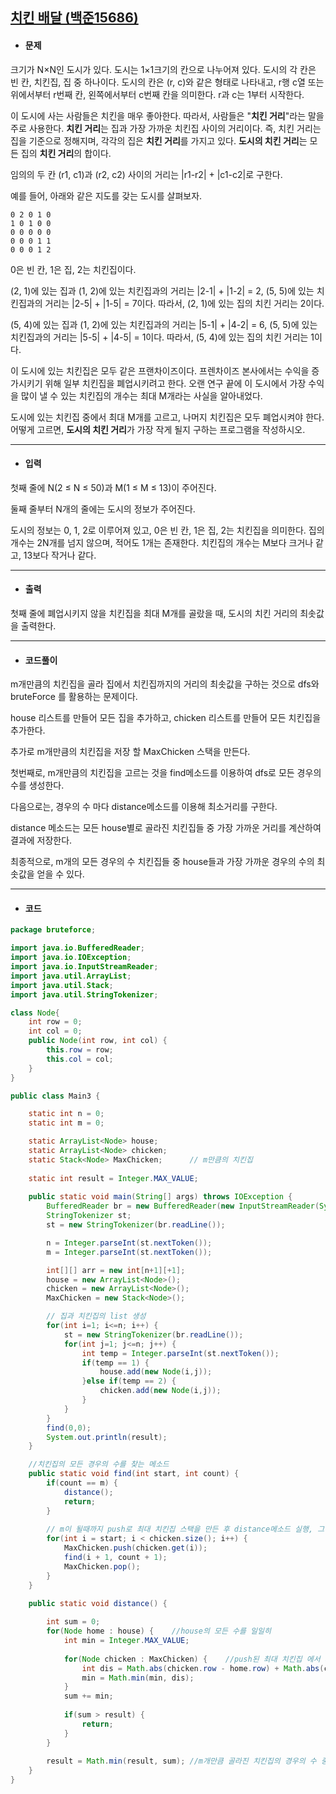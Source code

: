 ## [치킨 배달 (백준15686)](https://www.acmicpc.net/problem/15686)

- #### 문제

크기가 N×N인 도시가 있다. 도시는 1×1크기의 칸으로 나누어져 있다. 도시의 각 칸은 빈 칸, 치킨집, 집 중 하나이다. 도시의 칸은 (r, c)와 같은 형태로 나타내고, r행 c열 또는 위에서부터 r번째 칸, 왼쪽에서부터 c번째 칸을 의미한다. r과 c는 1부터 시작한다.

이 도시에 사는 사람들은 치킨을 매우 좋아한다. 따라서, 사람들은 "**치킨 거리**"라는 말을 주로 사용한다. **치킨 거리**는 집과 가장 가까운 치킨집 사이의 거리이다. 즉, 치킨 거리는 집을 기준으로 정해지며, 각각의 집은 **치킨 거리**를 가지고 있다. **도시의 치킨 거리**는 모든 집의 **치킨 거리**의 합이다.

임의의 두 칸 (r1, c1)과 (r2, c2) 사이의 거리는 |r1-r2| + |c1-c2|로 구한다.

예를 들어, 아래와 같은 지도를 갖는 도시를 살펴보자.

```
0 2 0 1 0
1 0 1 0 0
0 0 0 0 0
0 0 0 1 1
0 0 0 1 2
```

0은 빈 칸, 1은 집, 2는 치킨집이다.

(2, 1)에 있는 집과 (1, 2)에 있는 치킨집과의 거리는 |2-1| + |1-2| = 2, (5, 5)에 있는 치킨집과의 거리는 |2-5| + |1-5| = 7이다. 따라서, (2, 1)에 있는 집의 치킨 거리는 2이다.

(5, 4)에 있는 집과 (1, 2)에 있는 치킨집과의 거리는 |5-1| + |4-2| = 6, (5, 5)에 있는 치킨집과의 거리는 |5-5| + |4-5| = 1이다. 따라서, (5, 4)에 있는 집의 치킨 거리는 1이다.

이 도시에 있는 치킨집은 모두 같은 프랜차이즈이다. 프렌차이즈 본사에서는 수익을 증가시키기 위해 일부 치킨집을 폐업시키려고 한다. 오랜 연구 끝에 이 도시에서 가장 수익을 많이 낼 수 있는  치킨집의 개수는 최대 M개라는 사실을 알아내었다.

도시에 있는 치킨집 중에서 최대 M개를 고르고, 나머지 치킨집은 모두 폐업시켜야 한다. 어떻게 고르면, **도시의 치킨 거리**가 가장 작게 될지 구하는 프로그램을 작성하시오.

---



- #### 입력

첫째 줄에 N(2 ≤ N ≤ 50)과 M(1 ≤ M ≤ 13)이 주어진다.

둘째 줄부터 N개의 줄에는 도시의 정보가 주어진다.

도시의 정보는 0, 1, 2로 이루어져 있고, 0은 빈 칸, 1은 집, 2는 치킨집을 의미한다. 집의 개수는 2N개를 넘지 않으며, 적어도 1개는 존재한다. 치킨집의 개수는 M보다 크거나 같고, 13보다 작거나 같다.

---



- #### 출력

첫째 줄에 폐업시키지 않을 치킨집을 최대 M개를 골랐을 때, 도시의 치킨 거리의 최솟값을 출력한다.

---



- #### 코드풀이

m개만큼의 치킨집을 골라 집에서 치킨집까지의 거리의 최솟값을 구하는 것으로 dfs와 bruteForce 를 활용하는 문제이다.

house 리스트를 만들어 모든 집을 추가하고, chicken 리스트를 만들어 모든 치킨집을 추가한다. 

추가로 m개만큼의 치킨집을 저장 할 MaxChicken 스택을 만든다.



첫번째로, m개만큼의 치킨집을 고르는 것을 find메소드를 이용하여 dfs로 모든 경우의 수를 생성한다.

다음으로는, 경우의 수 마다 distance메소드를 이용해 최소거리를 구한다.

distance 메소드는 모든 house별로 골라진 치킨집들 중 가장 가까운 거리를 계산하여 결과에 저장한다.



최종적으로, m개의 모든 경우의 수 치킨집들 중 house들과 가장 가까운 경우의 수의 최솟값을 얻을 수 있다.



---



- #### 코드

```java
package bruteforce;

import java.io.BufferedReader;
import java.io.IOException;
import java.io.InputStreamReader;
import java.util.ArrayList;
import java.util.Stack;
import java.util.StringTokenizer;

class Node{
	int row = 0;
	int col = 0;
	public Node(int row, int col) {
		this.row = row;
		this.col = col;
	}
}

public class Main3 {

	static int n = 0;
	static int m = 0;

	static ArrayList<Node> house;
	static ArrayList<Node> chicken;
	static Stack<Node> MaxChicken;		// m만큼의 치킨집
	
	static int result = Integer.MAX_VALUE;
	
	public static void main(String[] args) throws IOException {
		BufferedReader br = new BufferedReader(new InputStreamReader(System.in));
		StringTokenizer st;
		st = new StringTokenizer(br.readLine());

		n = Integer.parseInt(st.nextToken());
		m = Integer.parseInt(st.nextToken());

		int[][] arr = new int[n+1][+1];
		house = new ArrayList<Node>();
		chicken = new ArrayList<Node>();
		MaxChicken = new Stack<Node>();

		// 집과 치킨집의 list 생성
		for(int i=1; i<=n; i++) {
			st = new StringTokenizer(br.readLine());
			for(int j=1; j<=n; j++) {
				int temp = Integer.parseInt(st.nextToken());
				if(temp == 1) {
					house.add(new Node(i,j));
				}else if(temp == 2) {
					chicken.add(new Node(i,j));
				}
			}
		}
		find(0,0);
		System.out.println(result);
	}

	//치킨집의 모든 경우의 수를 찾는 메소드
	public static void find(int start, int count) {
		if(count == m) {
			distance();
			return;
		}
		
		// m이 될때까지 push로 최대 치킨집 스택을 만든 후 distance메소드 실행, 그 후에 pop을 통하여 다른 경우의 수로 distance메소드 실행
		for(int i = start; i < chicken.size(); i++) {
			MaxChicken.push(chicken.get(i)); 
			find(i + 1, count + 1); 
			MaxChicken.pop();
		}
	}

	public static void distance() {
		
		int sum = 0;
		for(Node home : house) {	//house의 모든 수를 일일히 
			int min = Integer.MAX_VALUE;
			
			for(Node chicken : MaxChicken) {	//push된 최대 치킨집 에서 최솟값을 찾는다.
				int dis = Math.abs(chicken.row - home.row) + Math.abs(chicken.col - home.col);
				min = Math.min(min, dis);
			}
			sum += min;
			
			if(sum > result) {
				return;
			}
		}
		
		result = Math.min(result, sum);	//m개만큼 골라진 치킨집의 경우의 수 중 더 짧은 거리가 있으면 결과에 저장 
	}	
}

```